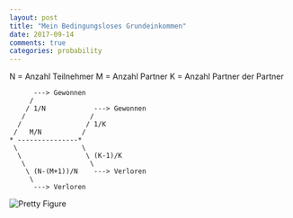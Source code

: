 ```yaml
---
layout: post
title: "Mein Bedingungsloses Grundeinkommen"
date: 2017-09-14
comments: true
categories: probability
---
```



N = Anzahl Teilnehmer
M = Anzahl Partner
K = Anzahl Partner der Partner

```
      ---> Gewonnen
     /
    / 1/N            ---> Gewonnen
   /                /
  /                / 1/K
 /   M/N          /
* ---------------*
 \                \
  \                \ (K-1)/K
   \                \
    \ (N-(M+1))/N    ---> Verloren
     \
      ---> Verloren
```


![Pretty Figure](https://github.com/sappelhoff/meinbge/blob/master/gewinn_contour.png "Gewinn Contour")

